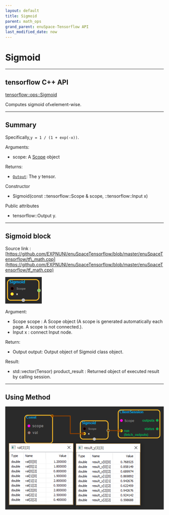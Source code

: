 ```yaml
--- 
layout: default 
title: Sigmoid 
parent: math_ops 
grand_parent: enuSpace-Tensorflow API 
last_modified_date: now 
--- 
```


# Sigmoid

---

## tensorflow C++ API

[tensorflow::ops::Sigmoid](https://www.tensorflow.org/api_docs/cc/class/tensorflow/ops/sigmoid)

Computes sigmoid of`x`element-wise.

---

## Summary

Specifically,`y = 1 / (1 + exp(-x))`.

Arguments:

* scope: A [Scope](https://www.tensorflow.org/api_docs/cc/class/tensorflow/scope.html#classtensorflow_1_1_scope) object

Returns:

* [`Output`](https://www.tensorflow.org/api_docs/cc/class/tensorflow/output.html#classtensorflow_1_1_output): The y tensor.

Constructor

* Sigmoid\(const ::tensorflow::Scope & scope, ::tensorflow::Input x\) 

Public attributes

* tensorflow::Output y.

---

## Sigmoid block

Source link : [https://github.com/EXPNUNI/enuSpaceTensorflow/blob/master/enuSpaceTensorflow/tf\_math.cpp](https://github.com/EXPNUNI/enuSpaceTensorflow/blob/master/enuSpaceTensorflow/tf_math.cpp)

![](./assets/math_Sigmoid_Symbol.png)

Argument:

* Scope scope : A Scope object \(A scope is generated automatically each page. A scope is not connected.\).
* Input x : connect  Input node.

Return:

* Output output: Output object of Sigmoid class object.

Result:

* std::vector\(Tensor\) product\_result : Returned object of executed result by calling session.

---

## Using Method

![](./assets/math_Sigmoid_Method.png)

